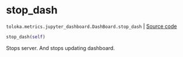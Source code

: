 # stop_dash
`toloka.metrics.jupyter_dashboard.DashBoard.stop_dash` | [Source code](https://github.com/Toloka/toloka-kit/blob/v1.2.1/src/metrics/jupyter_dashboard.py#L353)

```python
stop_dash(self)
```

Stops server. And stops updating dashboard.

